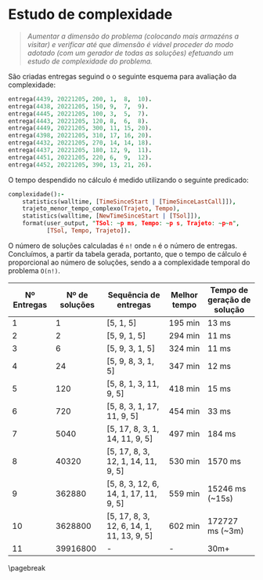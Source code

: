 # Estudo de complexidade

> *Aumentar a dimensão do problema (colocando mais armazéns a visitar) e
> verificar até que dimensão é viável proceder do modo adotado (com um gerador
> de todas as soluções) efetuando um estudo de complexidade do problema.*


São criadas entregas seguind o o seguinte esquema para avaliação da
complexidade:

```prolog
entrega(4439, 20221205, 200, 1,  8,  10).
entrega(4438, 20221205, 150, 9,  7,  9).
entrega(4445, 20221205, 100, 3,  5,  7).
entrega(4443, 20221205, 120, 8,  6,  8).
entrega(4449, 20221205, 300, 11, 15, 20).
entrega(4398, 20221205, 310, 17, 16, 20).
entrega(4432, 20221205, 270, 14, 14, 18).
entrega(4437, 20221205, 180, 12, 9,  11).
entrega(4451, 20221205, 220, 6,  9,  12).
entrega(4452, 20221205, 390, 13, 21, 26).
```

O tempo despendido no cálculo é medido utilizando o seguinte predicado:

```prolog
complexidade():-
	statistics(walltime, [TimeSinceStart | [TimeSinceLastCall]]),
	trajeto_menor_tempo_complexo(Trajeto, Tempo),
	statistics(walltime, [NewTimeSinceStart | [TSol]]),
	format(user_output, "TSol: ~p ms, Tempo: ~p s, Trajeto: ~p~n",
           [TSol, Tempo, Trajeto]).
```

O número de soluções calculadas é `n!` onde `n` é o número de entregas.
Concluímos, a partir da tabela gerada, portanto, que o tempo de cálculo é
proporcional ao número de soluções, sendo a a complexidade temporal do
problema `O(n!)`.

| Nº Entregas   | Nº de soluções   | Sequência de entregas                        | Melhor tempo   | Tempo de geração de solução   |
| ------------- | ---------------- | -----------------------                      | -------------- | ----------------------------- |
| 1             | 1                | [5, 1,  5]                                   | 195 min        | 13 ms                         |
| 2             | 2                | [5, 9,  1, 5]                                | 294 min        | 11 ms                         |
| 3             | 6                | [5, 9,  3, 1,  5]                            | 324 min        | 11 ms                         |
| 4             | 24               | [5, 9,  8, 3,  1,  5]                        | 347 min        | 12 ms                         |
| 5             | 120              | [5, 8,  1, 3,  11, 9,  5]                    | 418 min        | 15 ms                         |
| 6             | 720              | [5, 8,  3, 1,  17, 11, 9,  5]                | 454 min        | 33 ms                         |
| 7             | 5040             | [5, 17, 8, 3,  1,  14, 11, 9,  5]            | 497 min        | 184 ms                        |
| 8             | 40320            | [5, 17, 8, 3,  12, 1,  14, 11, 9,  5]        | 530 min        | 1570 ms                       |
| 9             | 362880           | [5, 8,  3, 12, 6,  14, 1,  17, 11, 9,  5]    | 559 min        | 15246 ms (~15s)               |
| 10            | 3628800          | [5, 17, 8, 3,  12, 6,  14, 1,  11, 13, 9, 5] | 602 min        | 172727 ms (~3m)               |
| 11            | 39916800         | -                                            | -              | 30m+                          |

\pagebreak
